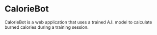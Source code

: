 # CalorieBot
CalorieBot is a web application that uses a trained A.I. model to calculate burned calories during a training session.
